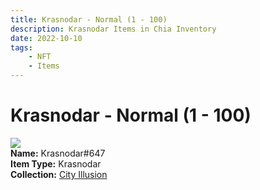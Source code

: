 ```yaml
---
title: Krasnodar - Normal (1 - 100)
description: Krasnodar Items in Chia Inventory
date: 2022-10-10
tags:
    - NFT
    - Items
---
```


# Krasnodar - Normal (1 - 100)
<div class="item_thumbnail">
<img loading="lazy" src="https://ls4qo55wg5afuwljppinqcdyde4xjxf4w4mct6etxsegb5kjca.arweave.net/XLkHd7Y3QFpZaXvQ2Ah4GTl03Ly-3GCn4k7yIYPVJEM"><br/>
<div><strong>Name:</strong> Krasnodar#647</div>
<div><strong>Item Type:</strong> Krasnodar</div>
<div><strong>Collection:</strong> <a href="https://www.spacescan.io/xch/nft/collection/col1lend2dcn558km4wcwta4xnkfv3xpcmlp9kyt0m909emvfxechlyqdl5ndg">City Illusion</a></div>
</div>

